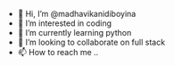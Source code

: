 - 👋 Hi, I’m @madhavikanidiboyina
- 👀 I’m interested in coding
- 🌱 I’m currently learning python
- 💞️ I’m looking to collaborate on full stack
- 📫 How to reach me ..

<!---
madhavikanidiboyina/madhavikanidiboyina is a ✨ special ✨ repository because its `README.md` (this file) appears on your GitHub profile.
You can click the Preview link to take a look at your changes.
--->
